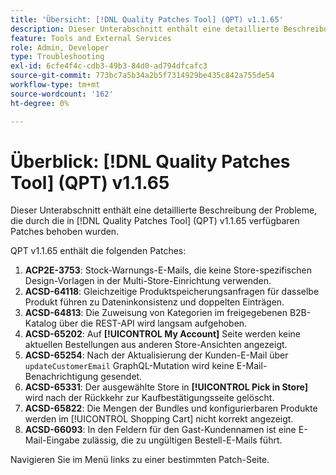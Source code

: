 ```yaml
---
title: 'Übersicht: [!DNL Quality Patches Tool] (QPT) v1.1.65'
description: Dieser Unterabschnitt enthält eine detaillierte Beschreibung der Probleme, die durch die in Version 1.1.65  [!DNL Quality Patches Tool]  Patches behoben wurden.
feature: Tools and External Services
role: Admin, Developer
type: Troubleshooting
exl-id: 6cfe4f4c-cdb3-49b3-84d0-ad794dfcafc3
source-git-commit: 773bc7a5b34a2b5f7314929be435c842a755de54
workflow-type: tm+mt
source-wordcount: '162'
ht-degree: 0%

---
```


# Überblick: [!DNL Quality Patches Tool] (QPT) v1.1.65

Dieser Unterabschnitt enthält eine detaillierte Beschreibung der Probleme, die durch die in [!DNL Quality Patches Tool] (QPT) v1.1.65 verfügbaren Patches behoben wurden.

QPT v1.1.65 enthält die folgenden Patches:
1. **ACP2E-3753**: Stock-Warnungs-E-Mails, die keine Store-spezifischen Design-Vorlagen in der Multi-Store-Einrichtung verwenden.
1. **ACSD-64118**: Gleichzeitige Produktspeicherungsanfragen für dasselbe Produkt führen zu Dateninkonsistenz und doppelten Einträgen.
1. **ACSD-64813**: Die Zuweisung von Kategorien im freigegebenen B2B-Katalog über die REST-API wird langsam aufgehoben.
1. **ACSD-65202**: Auf **[!UICONTROL My Account]** Seite werden keine aktuellen Bestellungen aus anderen Store-Ansichten angezeigt.
1. **ACSD-65254**: Nach der Aktualisierung der Kunden-E-Mail über `updateCustomerEmail` GraphQL-Mutation wird keine E-Mail-Benachrichtigung gesendet.
1. **ACSD-65331**: Der ausgewählte Store in **[!UICONTROL Pick in Store]** wird nach der Rückkehr zur Kaufbestätigungsseite gelöscht.
1. **ACSD-65822**: Die Mengen der Bundles und konfigurierbaren Produkte werden im [!UICONTROL Shopping Cart] nicht korrekt angezeigt.
1. **ACSD-66093**: In den Feldern für den Gast-Kundennamen ist eine E-Mail-Eingabe zulässig, die zu ungültigen Bestell-E-Mails führt.

Navigieren Sie im Menü links zu einer bestimmten Patch-Seite.
